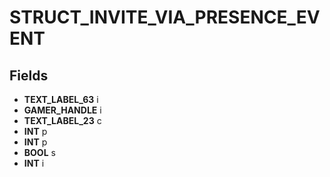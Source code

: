 # STRUCT_INVITE_VIA_PRESENCE_EVENT

## Fields
* **TEXT_LABEL_63** i
* **GAMER_HANDLE** i
* **TEXT_LABEL_23** c
* **INT** p
* **INT** p
* **BOOL** s
* **INT** i